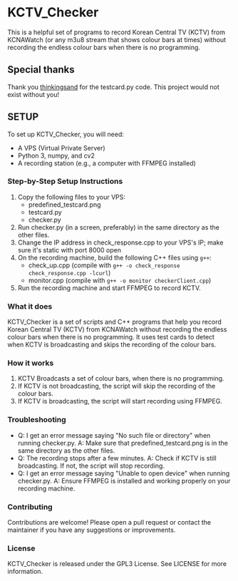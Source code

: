 # KCTV_Checker

This is a helpful set of programs to record Korean Central TV (KCTV) from KCNAWatch (or any m3u8 stream that shows colour bars at times) without recording the endless colour bars when there is no programming.

## Special thanks

Thank you [thinkingsand](https://github.com/thinkingsand) for the testcard.py code. This project would not exist without you!

## SETUP

To set up KCTV_Checker, you will need:

* A VPS (Virtual Private Server)
* Python 3, numpy, and cv2
* A recording station (e.g., a computer with FFMPEG installed)

### Step-by-Step Setup Instructions

1. Copy the following files to your VPS:
	* predefined_testcard.png
	* testcard.py
	* checker.py
2. Run checker.py (in a screen, preferably) in the same directory as the other files.
3. Change the IP address in check_response.cpp to your VPS's IP; make sure it's static with port 8000 open
4. On the recording machine, build the following C++ files using `g++`:
	* check_up.cpp (compile with `g++ -o check_response check_response.cpp -lcurl`)
	* monitor.cpp (compile with `g++ -o monitor checkerClient.cpp`)
5. Run the recording machine and start FFMPEG to record KCTV.

### What it does

KCTV_Checker is a set of scripts and C++ programs that help you record Korean Central TV (KCTV) from KCNAWatch without recording the endless colour bars when there is no programming. It uses test cards to detect when KCTV is broadcasting 
and skips the recording of the colour bars.

### How it works

1. KCTV Broadcasts a set of colour bars, when there is no programming.
2. If KCTV is not broadcasting, the script will skip the recording of the colour bars.
3. If KCTV is broadcasting, the script will start recording using FFMPEG.

### Troubleshooting

* Q: I get an error message saying "No such file or directory" when running checker.py.
A: Make sure that predefined_testcard.png is in the same directory as the other files.
* Q: The recording stops after a few minutes.
A: Check if KCTV is still broadcasting. If not, the script will stop recording.
* Q: I get an error message saying "Unable to open device" when running checker.py.
A: Ensure FFMPEG is installed and working properly on your recording machine.

### Contributing

Contributions are welcome! Please open a pull request or contact the maintainer if you have any suggestions or improvements.

### License

KCTV_Checker is released under the GPL3 License. See LICENSE for more information.

